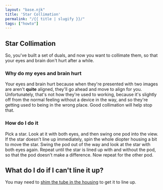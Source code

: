 ```yaml
---
layout: "base.njk"
title: 'Star Collimation'
permalink: "/{{ title | slugify }}/"
tags: ["howto"]
---
```

## Star Collimation
So, you've built a set of duals, and now you want to collimate them, so that your eyes and brain don't hurt after a while.

### Why do my eyes and brain hurt
Your eyes and brain hurt because when they're presented with two images are aren't **quite** aligned, they'll go ahead and move to align for you. Unfortunately, that's not how they're used to working, because it's slightly off from the normal feeling without a device in the way, and so they're getting used to being in the wrong place. Good collimation will help stop that.

### How do I do it
Pick a star. Look at it with both eyes, and then swing one pod into the view. If the star doesn't line up immediately, spin the whole diopter housing a bit to move the star. Swing the pod out of the way and look at the star with both eyes again. Repeat until the star is lined up with and without the pod, so that the pod doesn't make a difference. Now repeat for the other pod.

## What do I do if I can't line it up?
You may need to [shim the tube in the housing](/shim-tube/) to get it to line up.
